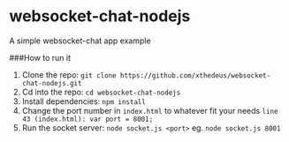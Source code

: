 # websocket-chat-nodejs
A simple websocket-chat app example

###How to run it
1. Clone the repo: `git clone https://github.com/xthedeus/websocket-chat-nodejs.git`
2. Cd into the repo: `cd websocket-chat-nodejs`
3. Install dependencies: `npm install`
4. Change the port number in `index.html` to whatever fit your needs
`line 43 (index.html): var port = 8001;`
5. Run the socket server: `node socket.js <port>` eg. `node socket.js 8001`
